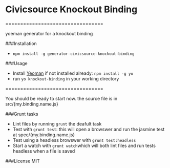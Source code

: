 # Civicsource Knockout Binding
=================================

yoeman generator for a knockout binding

###Installation
- ```npm install -g generator-civicsource-knockout-binding```

###Usage
- Install [Yeoman]("http://yeoman.io/") if not installed already: ```npm install -g yo```
- run ```yo knockout-binding``` in your working directory

=================================

You should be ready to start now. the source file is in src/{my.binding.name.js}

###Grunt tasks
- Lint files by running ```grunt``` the deafult task
- Test with ```grunt test```: this will open a browswer and run the jasmine test at spec/{my.binding.name.js}
- Test using a headless browswer with ```grunt test:headless```
- Start a watch with ```grunt watch```which will both lint files and run tests headless when a file is saved

###License
MIT


